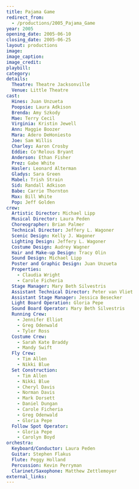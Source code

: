 ```yaml
---
title: Pajama Game
redirect_from:
  - /productions/2005_Pajama_Game
year: 2005
opening_date: 2005-06-10
closing_date: 2005-06-25
layout: productions
image:
image_caption:
image_credit:
playbill: 
category: 
details:
  Theatre: Theatre Jacksonville
  Venue: Little Theatre
cast:
  Hines: Juan Unzueta
  Poopsie: Laura Adkison
  Brenda: Amy Szkody
  Mae: Terry Cecil
  Virginia: Kristin Jewell
  Ann: Maggie Boozer
  Mara: Adero DeHoniesto
  Joe: Sam Willis
  Charley: Aaron Crosby
  Eddie: Co'Relous Bryant
  Anderson: Ethan Fisher
  Prez: Gabe White
  Hasler: Leonard Alterman
  Gladys: Sara Green
  Mabel: Trish Strain
  Sid: Randall Adkison
  Babe: Carrie Thornton
  Max: Bill White
  Pop: Jeff Golden
crew:
  Artistic Director: Michael Lipp
  Musical Director: Laura Peden
  Choreographer: Brian Palmer
  Technical Director: Jeffery L. Wagoner
  Scenic Design: Kelly J. Wagoner
  Lighting Design: Jeffery L. Wagoner
  Costume Design: Audrey Wagner
  Hair and Make-up Design: Tracy Olin
  Sound Design: Michael Lipp
  Poster and Graphic Design: Juan Unzueta
  Properties: 
    - Claudia Wright
    - Carole Ficheria
  Stage Manager: Mary Beth Silvestris
  Assistant Technical Director: Peter van Vliet
  Assistant Stage Manager: Jessica Besecker
  Light Board Operation: Gloria Pepe
  Sound Board Operator: Mary Beth Silvestris
  Running Crew: 
    - Jennifer Elliot
    - Greg Odenwald
    - Tyler Ross
  Costume Crew: 
    - Sarah Kate Braddy
    - Mandy Swift
  Fly Crew: 
    - Tim Allen
    - Nikki Blue
  Set Construction: 
    - Tim Allen
    - Nikki Blue
    - Cheryl Davis
    - Norman Davis
    - Mark Dorsett
    - Daniel Dungan
    - Carole Ficheria
    - Greg Odenwald
    - Gloria Pepe
  Follow Spot Operator: 
    - Gloria Pepe
    - Carolyn Boyd
orchestra:
  Keyboard/Conductor: Laura Peden
  Guitar: Stephen Flakus
  Flute: Peggy Holland
  Percussion: Kevin Perryman
  Clarinet/Saxophone: Matthew Zettlemoyer
external_links:
---
```

